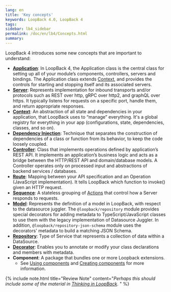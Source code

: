 ```yaml
---
lang: en
title: 'Key concepts'
keywords: LoopBack 4.0, LoopBack 4
tags:
sidebar: lb4_sidebar
permalink: /doc/en/lb4/Concepts.html
summary:
---
```


LoopBack 4 introduces some new concepts that are important to understand:

- [**Application**](Application.md): In LoopBack 4, the Application class is
the central class for setting up all of your module’s components, controllers,
servers and bindings. The Application class extends [Context](Context.md), and
provides the controls for starting and stopping itself and its associated
servers.
- [**Server**](Server.md): Represents implementation for inbound transports and/or protocols such as REST over http, gRPC over http2, and graphQL over https. It typically listens for requests on a specific port, handle them, and return appropriate responses.
- [**Context**](Context.md): An abstraction of all state and dependencies in your application, that LoopBack uses to “manage” everything. It's a global registry for everything in your app (configurations, state, dependencies, classes, and so on).
- [**Dependency Injection**](Dependency-injection.md): Technique that separates the construction of dependencies of a class or function from its behavior, to keep the code loosely coupled.
- [**Controller**](Controllers.md): Class that implements operations defined by application’s REST API. It implements an application’s business logic and acts as a bridge between the HTTP/REST API and domain/database models. A Controller operates only on processed input and abstractions of backend services / databases.
- [**Route**](Routes.md): Mapping between your API specification and an Operation (JavaScript implementation). It tells LoopBack which function to invoke() given an HTTP request.
- [**Sequence**](Sequence.md): A stateless grouping of [Actions](Sequence.md#actions) that control how a Server responds to requests.
- [**Model**](Model.md): Represents the definition of a model in LoopBack, with respect to the datasource juggler. The `@loopback/repository` module provides special decorators for adding metadata to TypeScript/JavaScript classes to use them with the legacy implementation of Datasource Juggler. In addition, `@loopback/repository-json-schema` module uses the decorators' metadata to build a matching JSON Schema.
- [**Repository**](Repositories.md): Type of Service that represents a collection of data within a DataSource.
- [**Decorator**](Decorators.md): Enables you to annotate or modify your class declarations and members with metadata.
- **Component**: A package that bundles one or more Loopback extensions.
  - See [Using components](Using-components.md) and [Creating components](Creating-components.md) for more information.

{% include note.html title="Review Note" content="_Perhaps this should include some of the material in <a href='Thinking-in-LoopBack.html'> Thinking in LoopBack</a>_.
" %}
